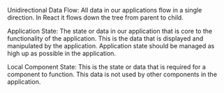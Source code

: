 Unidirectional Data Flow: All data in our applications flow in a single direction. In React it flows down the tree from parent to child. 

Application State: The state or data in our application that is core to the functionality of the application. This is the data that is displayed and manipulated by the application. Application state should be managed as high up as possible in the application. 

Local Component State: This is the state or data that is required for a component to function. This data is not used by other components in the application. 
